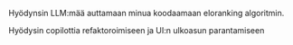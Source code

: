 Hyödynsin LLM:mää auttamaan minua koodaamaan eloranking algoritmin.

Hyödysin copilottia refaktoroimiseen ja UI:n ulkoasun parantamiseen